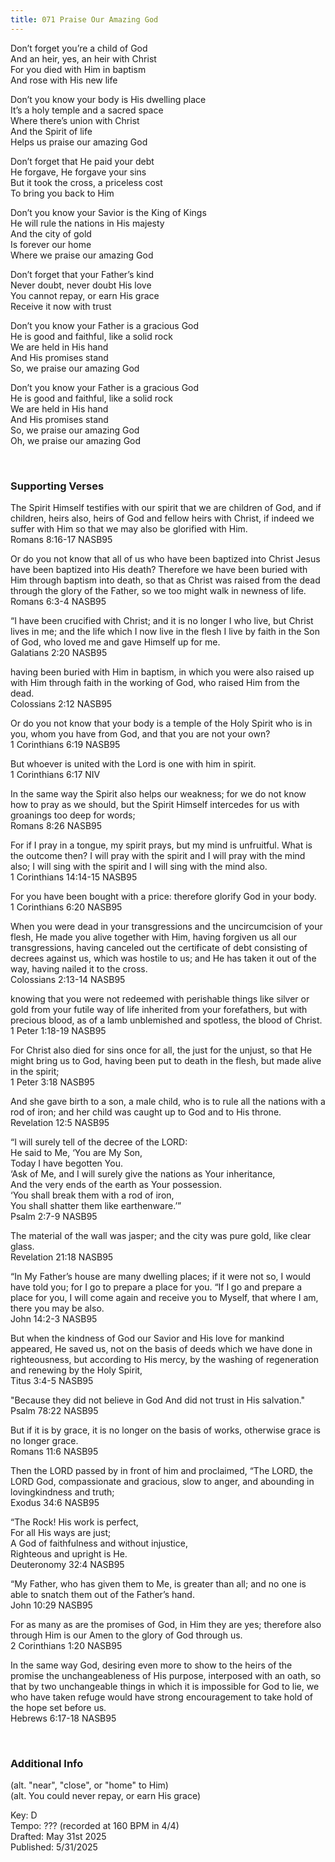 ```yaml
---
title: 071 Praise Our Amazing God
---
```


Don’t forget you’re a child of God \
And an heir, yes, an heir with Christ \
For you died with Him in baptism \
And rose with His new life

Don’t you know your body is His dwelling place \
It’s a holy temple and a sacred space \
Where there’s union with Christ \
And the Spirit of life \
Helps us praise our amazing God

Don’t forget that He paid your debt \
He forgave, He forgave your sins \
But it took the cross, a priceless cost \
To bring you back to Him

Don’t you know your Savior is the King of Kings \
He will rule the nations in His majesty \
And the city of gold \
Is forever our home \
Where we praise our amazing God

Don’t forget that your Father’s kind \
Never doubt, never doubt His love \
You cannot repay, or earn His grace \
Receive it now with trust

Don’t you know your Father is a gracious God \
He is good and faithful, like a solid rock \
We are held in His hand \
And His promises stand \
So, we praise our amazing God
 
Don’t you know your Father is a gracious God \
He is good and faithful, like a solid rock \
We are held in His hand \
And His promises stand \
So, we praise our amazing God \
Oh, we praise our amazing God

 
<br />

### Supporting Verses ###

The Spirit Himself testifies with our spirit that we are children of God, and if children, heirs also, heirs of God and fellow heirs with Christ, if indeed we suffer with Him so that we may also be glorified with Him. \
Romans 8:16-17 NASB95

Or do you not know that all of us who have been baptized into Christ Jesus have been baptized into His death? 
Therefore we have been buried with Him through baptism into death, so that as Christ was raised from the dead through the glory of the Father, so we too might walk in newness of life. \
Romans 6:3-4 NASB95

“I have been crucified with Christ; and it is no longer I who live, but Christ lives in me; and the life which I now live in the flesh I live by faith in the Son of God, who loved me and gave Himself up for me. \
Galatians 2:20 NASB95

having been buried with Him in baptism, in which you were also raised up with Him through faith in the working of God, who raised Him from the dead. \
Colossians 2:12 NASB95

Or do you not know that your body is a temple of the Holy Spirit who is in you, whom you have from God, and that you are not your own? \
1 Corinthians 6:19 NASB95

But whoever is united with the Lord is one with him in spirit. \
1 Corinthians 6:17 NIV

In the same way the Spirit also helps our weakness; for we do not know how to pray as we should, but the Spirit Himself intercedes for us with groanings too deep for words; \
Romans 8:26 NASB95

For if I pray in a tongue, my spirit prays, but my mind is unfruitful. What is the outcome then? I will pray with the spirit and I will pray with the mind also; I will sing with the spirit and I will sing with the mind also. \
1 Corinthians 14:14-15 NASB95

For you have been bought with a price: therefore glorify God in your body. \
1 Corinthians 6:20 NASB95

When you were dead in your transgressions and the uncircumcision of your flesh, He made you alive together with Him, having forgiven us all our transgressions, 
having canceled out the certificate of debt consisting of decrees against us, which was hostile to us; and He has taken it out of the way, having nailed it to the cross. \
Colossians 2:13-14 NASB95

knowing that you were not redeemed with perishable things like silver or gold from your futile way of life inherited from your forefathers, 
but with precious blood, as of a lamb unblemished and spotless, the blood of Christ. \
1 Peter 1:18-19 NASB95

For Christ also died for sins once for all, the just for the unjust, so that He might bring us to God, having been put to death in the flesh, but made alive in the spirit; \
1 Peter 3:18 NASB95

And she gave birth to a son, a male child, who is to rule all the nations with a rod of iron; and her child was caught up to God and to His throne. \
Revelation 12:5 NASB95

“I will surely tell of the decree of the LORD: \
He said to Me, ‘You are My Son, \
Today I have begotten You. \
‘Ask of Me, and I will surely give the nations as Your inheritance, \
And the very ends of the earth as Your possession. \
‘You shall break them with a rod of iron, \
You shall shatter them like earthenware.’” \
Psalm 2:7-9 NASB95

The material of the wall was jasper; and the city was pure gold, like clear glass. \
Revelation 21:18 NASB95

“In My Father’s house are many dwelling places; if it were not so, I would have told you; for I go to prepare a place for you. 
“If I go and prepare a place for you, I will come again and receive you to Myself, that where I am, there you may be also. \
John 14:2-3 NASB95

But when the kindness of God our Savior and His love for mankind appeared, 
He saved us, not on the basis of deeds which we have done in righteousness, but according to His mercy, by the washing of regeneration and renewing by the Holy Spirit, \
Titus 3:4-5 NASB95

"Because they did not believe in God
And did not trust in His salvation." \
Psalm 78:22 NASB95

But if it is by grace, it is no longer on the basis of works, otherwise grace is no longer grace. \
Romans 11:6 NASB95

Then the LORD passed by in front of him and proclaimed, “The LORD, the LORD God, compassionate and gracious, slow to anger, and abounding in lovingkindness and truth; \
Exodus 34:6 NASB95

“The Rock! His work is perfect, \
For all His ways are just; \
A God of faithfulness and without injustice, \
Righteous and upright is He. \
Deuteronomy 32:4 NASB95

“My Father, who has given them to Me, is greater than all; and no one is able to snatch them out of the Father’s hand. \
John 10:29 NASB95

For as many as are the promises of God, in Him they are yes; therefore also through Him is our Amen to the glory of God through us. \
2 Corinthians 1:20 NASB95

In the same way God, desiring even more to show to the heirs of the promise the unchangeableness of His purpose, interposed with an oath, 
so that by two unchangeable things in which it is impossible for God to lie, we who have taken refuge would have strong encouragement to take hold of the hope set before us. \
Hebrews 6:17-18 NASB95


<br />

### Additional Info

(alt. "near", "close", or "home" to Him) \
(alt. You could never repay, or earn His grace)

Key: D \
Tempo: ??? (recorded at 160 BPM in 4/4) \
Drafted: May 31st 2025 \
Published: 5/31/2025

